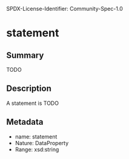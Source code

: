 SPDX-License-Identifier: Community-Spec-1.0

# statement

## Summary

TODO

## Description

A statement is TODO

## Metadata

- name: statement
- Nature: DataProperty
- Range: xsd:string

